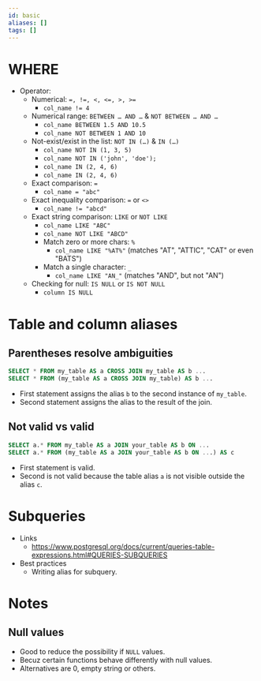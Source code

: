 ```yaml
---
id: basic
aliases: []
tags: []
---
```

# WHERE
- Operator:
    - Numerical: `=, !=, <, <=, >, >=`
        - `col_name != 4`
    - Numerical range: `BETWEEN … AND …` & `NOT BETWEEN … AND …`
        - `col_name BETWEEN 1.5 AND 10.5`
        - `col_name NOT BETWEEN 1 AND 10`
    - Not-exist/exist in the list: `NOT IN (…)` & `IN (…)`
        - `col_name NOT IN (1, 3, 5)`
        - `col_name NOT IN ('john', 'doe');`
        - `col_name IN (2, 4, 6)`
        - `col_name IN (2, 4, 6)`
    - Exact comparison: `=`
        - `col_name = "abc"`
    - Exact inequality comparison: `=` or `<>`
        - `col_name != "abcd"`
    - Exact string comparison: `LIKE` or `NOT LIKE`
        - `col_name LIKE "ABC"`
        - `col_name NOT LIKE "ABCD"`
        - Match zero or more chars: `%`
            - `col_name LIKE "%AT%"`
            (matches "AT", "ATTIC", "CAT" or even "BATS")
        - Match a single character: `_`
            - `col_name LIKE "AN_"`
            (matches "AND", but not "AN")
    - Checking for null: `IS NULL` or `IS NOT NULL`
        - `column IS NULL`
# Table and column aliases
## Parentheses resolve ambiguities
```sql
SELECT * FROM my_table AS a CROSS JOIN my_table AS b ...
SELECT * FROM (my_table AS a CROSS JOIN my_table) AS b ...
```
- First statement assigns the alias `b` to the second instance of `my_table`.
- Second statement assigns the alias to the result of the join.
## Not valid vs valid
```sql
SELECT a.* FROM my_table AS a JOIN your_table AS b ON ...
SELECT a.* FROM (my_table AS a JOIN your_table AS b ON ...) AS c
```
- First statement is valid.
- Second is not valid because the table alias `a` is not visible outside the alias `c`.
# Subqueries
- Links
    - https://www.postgresql.org/docs/current/queries-table-expressions.html#QUERIES-SUBQUERIES
- Best practices
    - Writing alias for subquery.
# Notes
## Null values
- Good to reduce the possibility if `NULL` values.
- Becuz certain functions behave differently with null values.
- Alternatives are 0, empty string or others.
